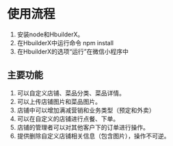 # 使用流程

1. 安装node和HbuilderX。
2. 在HbuilderX中运行命令 npm install
3. 在HbuilderX的选项“运行”在微信小程序中

## 主要功能

1. 可以自定义店铺、菜品分类、菜品详情。
2. 可以上传店铺图片和菜品图片。
3. 店铺中可以增加满减营销和业务类型（预定和外卖）
4. 可以在自定义的店铺进行点餐、下单。
5. 店铺的管理者可以对其他客户下的订单进行操作。
6. 提供删除自定义店铺相关信息（包含图片），操作不可逆。

